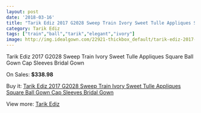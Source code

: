 ```yaml
---
layout: post
date: '2018-03-16'
title: "Tarik Ediz 2017 G2028 Sweep Train Ivory Sweet Tulle Appliques Square Ball Gown Cap Sleeves Bridal Gown"
category: Tarik Ediz
tags: ["train","ball","tarik","elegant","ivory"]
image: http://img.idealgown.com/22921-thickbox_default/tarik-ediz-2017-g2028-sweep-train-ivory-sweet-tulle-appliques-square-ball-gown-cap-sleeves-bridal-gown.jpg
---
```

Tarik Ediz 2017 G2028 Sweep Train Ivory Sweet Tulle Appliques Square Ball Gown Cap Sleeves Bridal Gown

On Sales: **$338.98**
<a href="https://www.idealgown.com/en/tarik-ediz/8894-tarik-ediz-2017-g2028-sweep-train-ivory-sweet-tulle-appliques-square-ball-gown-cap-sleeves-bridal-gown.html"><amp-img layout="responsive" width="600" height="600" src="//img.idealgown.com/22921-thickbox_default/tarik-ediz-2017-g2028-sweep-train-ivory-sweet-tulle-appliques-square-ball-gown-cap-sleeves-bridal-gown.jpg" alt="Tarik Ediz 2017 G2028 Sweep Train Ivory Sweet Tulle Appliques Square Ball Gown Cap Sleeves Bridal Gown 0" /></a>
<a href="https://www.idealgown.com/en/tarik-ediz/8894-tarik-ediz-2017-g2028-sweep-train-ivory-sweet-tulle-appliques-square-ball-gown-cap-sleeves-bridal-gown.html"><amp-img layout="responsive" width="600" height="600" src="//img.idealgown.com/22922-thickbox_default/tarik-ediz-2017-g2028-sweep-train-ivory-sweet-tulle-appliques-square-ball-gown-cap-sleeves-bridal-gown.jpg" alt="Tarik Ediz 2017 G2028 Sweep Train Ivory Sweet Tulle Appliques Square Ball Gown Cap Sleeves Bridal Gown 1" /></a>

Buy it: [Tarik Ediz 2017 G2028 Sweep Train Ivory Sweet Tulle Appliques Square Ball Gown Cap Sleeves Bridal Gown](https://www.idealgown.com/en/tarik-ediz/8894-tarik-ediz-2017-g2028-sweep-train-ivory-sweet-tulle-appliques-square-ball-gown-cap-sleeves-bridal-gown.html "Tarik Ediz 2017 G2028 Sweep Train Ivory Sweet Tulle Appliques Square Ball Gown Cap Sleeves Bridal Gown")

View more: [Tarik Ediz](https://www.idealgown.com/en/167-tarik-ediz "Tarik Ediz")